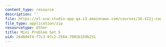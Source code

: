 ```yaml
---
content_type: resource
description: ''
file: https://ol-ocw-studio-app-qa.s3.amazonaws.com/courses/16-412j-cognitive-robotics-spring-2016/26d604f4f7c397c225647001b159b251_MIT16_412JS16_MiniPSet5_reachability.zip
file_type: application/zip
resourcetype: Other
title: Mini Problem Set 5
uid: 26d604f4-f7c3-97c2-2564-7001b159b251
---
```

